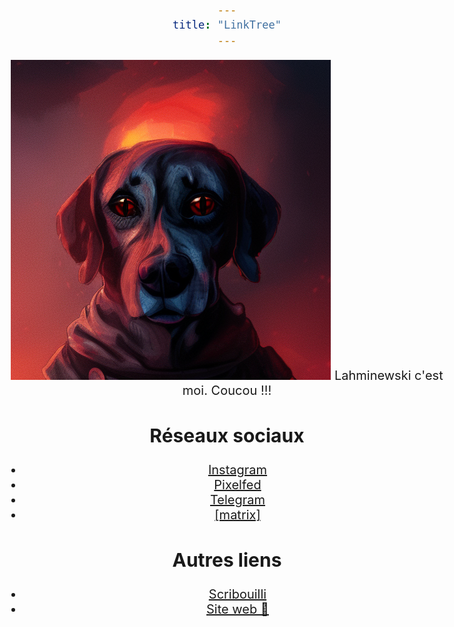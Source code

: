 ```yaml
---
title: "LinkTree"
---
```

<style>
body {
  text-align: center;
   font-size: 20px;
}
header, H1 {
    display: none;
}
main a {
  background-color: gray;
  padding: 15px;
  margint: 15px;
  width: 80%;
  text-align: center;
  border: 1px solid #d87c4bff;;
  border-radius: 16px;
  text-decoration: none;
}
main ul {
  list-style-type: none;
  text-decoration: none;
  display: inline-block;
  margin: 15px;
  padding: 0;
  min-width: 350px;
  text-align: center
}

main li a {
  display: inline-block;
  color: #000;
  padding: 16px;
  text-decoration: none;
  text-align: center;
  text-decoration: none;
}

main img {
  border-radius: 50%;
  max-width: 250px;
  display: block;
  margin-left: auto;
  margin-right: auto }
}

/* Change the link color on hover */
main li a:hover {
  background-color: #555;
  color: #d87c4bff;
}
</style>

![Chien une sorte de proto-punk cohérent](images/chien.png)
Lahminewski c'est moi. Coucou !!!

## Réseaux sociaux
* [Instagram](https://www.instagram.com/lahminewski.lab/)
* [Pixelfed](https://pixelfed.social/lahminewski.lab)
* [Telegram](https://t.me/lahminewskiLab)
* [[matrix]](https://matrix.to/#/#Lahminewski-lab:matrix.org)

## Autres liens
* [Scribouilli](https://lahminewski.github.io/note/)
* [Site web 🐝](https://lahminewski-lab.net/) 
